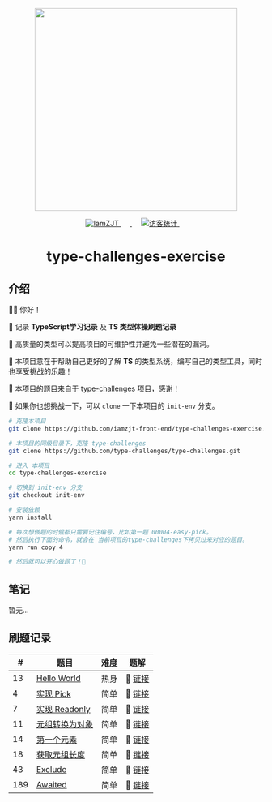 <p align="center">
  <a href="https://github.com/type-challenges/type-challenges">
    <img src="https://github.com/type-challenges/type-challenges/blob/main/screenshots/logo.svg" width="400" alt=""/>
  </a>
</p>

<p align="center">
  <a href="https://github.com/iamzjt-front-end">
    <img src="https://img.shields.io/badge/Github-iamzjt--front--end-blue" alt="IamZJT" />
  </a>&emsp;
  <a href="https://www.typescriptlang.org/play?install-plugin=%40type-challenges%2Fplayground-plugin">
    <img src="https://img.shields.io/badge/Playground-143?logo=typescript&color=3178C6&logoColor=fff"  alt=""/>
  </a>&emsp;
  <a href="https://github.com/iamzjt-front-end">
    <img src="https://komarev.com/ghpvc/?username=iamzjt-front-end&label=++访客统计++&color=lightgrey" alt="访客统计" />
  </a>&emsp;
</p>

<h1 align="center">
  type-challenges-exercise
</h1>

## 介绍

👨‍💻 你好！

🔸 记录 **TypeScript学习记录** 及 **TS 类型体操刷题记录**

🔸 高质量的类型可以提高项目的可维护性并避免一些潜在的漏洞。

🔸 本项目意在于帮助自己更好的了解 **TS** 的类型系统，编写自己的类型工具，同时也享受挑战的乐趣！

🔸 本项目的题目来自于 [type-challenges](https://github.com/type-challenges/type-challenges) 项目，感谢！

🔸 如果你也想挑战一下，可以 `clone` 一下本项目的 `init-env` 分支。

```bash
# 克隆本项目
git clone https://github.com/iamzjt-front-end/type-challenges-exercise.git

# 本项目的同级目录下，克隆 type-challenges
git clone https://github.com/type-challenges/type-challenges.git

# 进入 本项目
cd type-challenges-exercise

# 切换到 init-env 分支
git checkout init-env

# 安装依赖
yarn install

# 每次想做题的时候都只需要记住编号，比如第一题 00004-easy-pick。
# 然后执行下面的命令，就会在 当前项目的type-challenges下拷贝过来对应的题目。
yarn run copy 4

# 然后就可以开心做题了！🤩
```

## 笔记

暂无...

## 刷题记录

| #   | 题目                                                                                                                                           | 难度 | 题解                                                                                                                                     |
|-----|----------------------------------------------------------------------------------------------------------------------------------------------|----|----------------------------------------------------------------------------------------------------------------------------------------|
| 13  | [Hello World](https://github.com/iamzjt-front-end/type-challenges-exercise/blob/main/type-challenges/00013-warm-hello-world/README.zh-CN.md) | 热身 | 🎯 [链接](https://github.com/iamzjt-front-end/type-challenges-exercise/blob/main/type-challenges/00013-warm-hello-world/template.ts)     |
| 4   | [实现 Pick](https://github.com/iamzjt-front-end/type-challenges-exercise/blob/main/type-challenges/00004-easy-pick/README.zh-CN.md)            | 简单 | 🎯 [链接](https://github.com/iamzjt-front-end/type-challenges-exercise/blob/main/type-challenges/00004-easy-pick/template.ts)            |
| 7   | [实现 Readonly](https://github.com/iamzjt-front-end/type-challenges-exercise/blob/main/type-challenges/00007-easy-readonly/README.zh-CN.md)    | 简单 | 🎯 [链接](https://github.com/iamzjt-front-end/type-challenges-exercise/blob/main/type-challenges/00007-easy-readonly/template.ts)        |
| 11  | [元组转换为对象](https://github.com/iamzjt-front-end/type-challenges-exercise/blob/main/type-challenges/00011-easy-tuple-to-object/README.zh-CN.md) | 简单 | 🎯 [链接](https://github.com/iamzjt-front-end/type-challenges-exercise/blob/main/type-challenges/00011-easy-tuple-to-object/template.ts) |
| 14  | [第一个元素](https://github.com/iamzjt-front-end/type-challenges-exercise/blob/main/type-challenges/00014-easy-first/README.zh-CN.md)             | 简单 | 🎯 [链接](https://github.com/iamzjt-front-end/type-challenges-exercise/blob/main/type-challenges/00014-easy-first/template.ts)           |
| 18  | [获取元组长度](https://github.com/iamzjt-front-end/type-challenges-exercise/blob/main/type-challenges/00018-easy-tuple-length/README.zh-CN.md)     | 简单 | 🎯 [链接](https://github.com/iamzjt-front-end/type-challenges-exercise/blob/main/type-challenges/00018-easy-tuple-length/template.ts)    |
| 43  | [Exclude](https://github.com/iamzjt-front-end/type-challenges-exercise/blob/main/type-challenges/00043-easy-exclude/README.zh-CN.md)         | 简单 | 🎯 [链接](https://github.com/iamzjt-front-end/type-challenges-exercise/blob/main/type-challenges/00043-easy-exclude/template.ts)         |
| 189 | [Awaited](https://github.com/iamzjt-front-end/type-challenges-exercise/blob/main/type-challenges/00189-easy-awaited/README.zh-CN.md)         | 简单 | 🎯 [链接](https://github.com/iamzjt-front-end/type-challenges-exercise/blob/main/type-challenges/00189-easy-awaited/template.ts)         |
